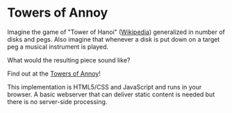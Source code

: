 # Towers of Annoy

Imagine the game of "Tower of Hanoi" ([Wikipedia](https://en.wikipedia.org/wiki/Tower_of_Hanoi)) generalized in number of disks and pegs. Also imagine that whenever a disk is put down on a target peg a musical instrument is played.

What would the resulting piece sound like?

Find out at the [Towers of Annoy](https://rawcdn.githack.com/MarianAldenhoevel/TowersOfAnnoy/e80cdf3/index.html)!

This implementation is HTML5/CSS and JavaScript and runs in your browser. A basic webserver that can deliver static content is needed but there is no server-side processing.

